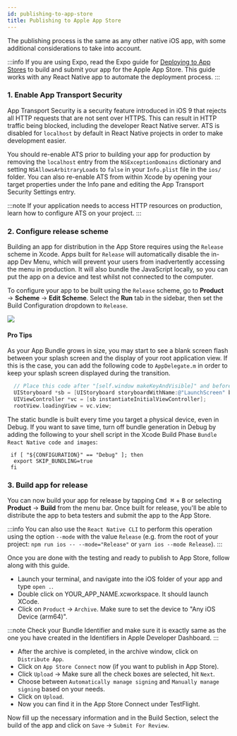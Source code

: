 ```yaml
---
id: publishing-to-app-store
title: Publishing to Apple App Store
---
```


The publishing process is the same as any other native iOS app, with some additional considerations to take into account.

:::info
If you are using Expo, read the Expo guide for [Deploying to App Stores](https://docs.expo.dev/distribution/app-stores/) to build and submit your app for the Apple App Store. This guide works with any React Native app to automate the deployment process.
:::

### 1. Enable App Transport Security

App Transport Security is a security feature introduced in iOS 9 that rejects all HTTP requests that are not sent over HTTPS. This can result in HTTP traffic being blocked, including the developer React Native server. ATS is disabled for `localhost` by default in React Native projects in order to make development easier.

You should re-enable ATS prior to building your app for production by removing the `localhost` entry from the `NSExceptionDomains` dictionary and setting `NSAllowsArbitraryLoads` to `false` in your `Info.plist` file in the `ios/` folder. You can also re-enable ATS from within Xcode by opening your target properties under the Info pane and editing the App Transport Security Settings entry.

:::note
If your application needs to access HTTP resources on production, learn how to configure ATS on your project.
:::

### 2. Configure release scheme

Building an app for distribution in the App Store requires using the `Release` scheme in Xcode. Apps built for `Release` will automatically disable the in-app Dev Menu, which will prevent your users from inadvertently accessing the menu in production. It will also bundle the JavaScript locally, so you can put the app on a device and test whilst not connected to the computer.

To configure your app to be built using the `Release` scheme, go to **Product** → **Scheme** → **Edit Scheme**. Select the **Run** tab in the sidebar, then set the Build Configuration dropdown to `Release`.

![](/docs/assets/ConfigureReleaseScheme.png)

#### Pro Tips

As your App Bundle grows in size, you may start to see a blank screen flash between your splash screen and the display of your root application view. If this is the case, you can add the following code to `AppDelegate.m` in order to keep your splash screen displayed during the transition.

```objectivec
  // Place this code after "[self.window makeKeyAndVisible]" and before "return YES;"
  UIStoryboard *sb = [UIStoryboard storyboardWithName:@"LaunchScreen" bundle:nil];
  UIViewController *vc = [sb instantiateInitialViewController];
  rootView.loadingView = vc.view;
```

The static bundle is built every time you target a physical device, even in Debug. If you want to save time, turn off bundle generation in Debug by adding the following to your shell script in the Xcode Build Phase `Bundle React Native code and images`:

```shell
 if [ "${CONFIGURATION}" == "Debug" ]; then
  export SKIP_BUNDLING=true
 fi
```

### 3. Build app for release

You can now build your app for release by tapping <kbd>Cmd ⌘</kbd> + <kbd>B</kbd> or selecting **Product** → **Build** from the menu bar. Once built for release, you'll be able to distribute the app to beta testers and submit the app to the App Store.

:::info
You can also use the `React Native CLI` to perform this operation using the option `--mode` with the value `Release` (e.g. from the root of your project: `npm run ios -- --mode="Release"` or `yarn ios --mode Release`).
:::

Once you are done with the testing and ready to publish to App Store, follow along with this guide.

- Launch your terminal, and navigate into the iOS folder of your app and type `open .`.
- Double click on YOUR_APP_NAME.xcworkspace. It should launch XCode.
- Click on `Product` → `Archive`. Make sure to set the device to "Any iOS Device (arm64)".

:::note
Check your Bundle Identifier and make sure it is exactly same as the one you have created in the Identifiers in Apple Developer Dashboard.
:::

- After the archive is completed, in the archive window, click on `Distribute App`.
- Click on `App Store Connect` now (if you want to publish in App Store).
- Click `Upload` → Make sure all the check boxes are selected, hit `Next`.
- Choose between `Automatically manage signing` and `Manually manage signing` based on your needs.
- Click on `Upload`.
- Now you can find it in the App Store Connect under TestFlight.

Now fill up the necessary information and in the Build Section, select the build of the app and click on `Save` → `Submit For Review`.